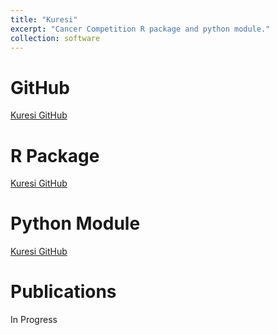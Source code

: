 ```yaml
---
title: "Kuresi"
excerpt: "Cancer Competition R package and python module."
collection: software
---
```


# GitHub
[Kuresi GitHub](https://github.com/patrickCNMartin/Kuresi)

# R Package
[Kuresi GitHub](https://github.com/patrickCNMartin/Kuresi)

# Python Module
[Kuresi GitHub](https://github.com/patrickCNMartin/Kuresi)

# Publications
In Progress